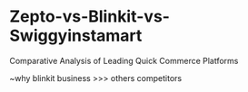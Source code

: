 # Zepto-vs-Blinkit-vs-Swiggyinstamart
Comparative Analysis of Leading Quick Commerce Platforms

~why blinkit business >>> others competitors


